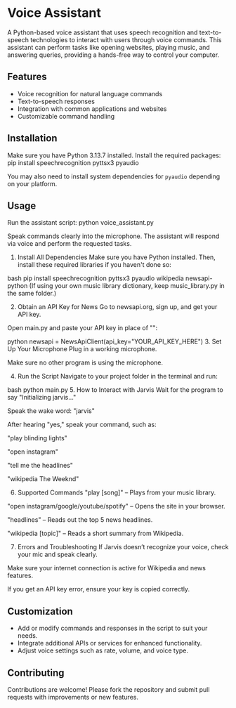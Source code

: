 # Voice Assistant

A Python-based voice assistant that uses speech recognition and text-to-speech technologies to interact with users through voice commands. This assistant can perform tasks like opening websites, playing music, and answering queries, providing a hands-free way to control your computer.

## Features

- Voice recognition for natural language commands
- Text-to-speech responses
- Integration with common applications and websites
- Customizable command handling

## Installation

Make sure you have Python 3.13.7 installed.
Install the required packages:
pip install speechrecognition pyttsx3 pyaudio

You may also need to install system dependencies for `pyaudio` depending on your platform.

## Usage

Run the assistant script:
python voice_assistant.py

Speak commands clearly into the microphone. The assistant will respond via voice and perform the requested tasks.

1. Install All Dependencies
Make sure you have Python installed. Then, install these required libraries if you haven't done so:

bash
pip install speechrecognition pyttsx3 pyaudio wikipedia newsapi-python
(If using your own music library dictionary, keep music_library.py in the same folder.)

2. Obtain an API Key for News
Go to newsapi.org, sign up, and get your API key.

Open main.py and paste your API key in place of "":

python
newsapi = NewsApiClient(api_key="YOUR_API_KEY_HERE")
3. Set Up Your Microphone
Plug in a working microphone.

Make sure no other program is using the microphone.

4. Run the Script
Navigate to your project folder in the terminal and run:

bash
python main.py
5. How to Interact with Jarvis
Wait for the program to say "Initializing jarvis..."

Speak the wake word: "jarvis"

After hearing "yes," speak your command, such as:

"play blinding lights"

"open instagram"

"tell me the headlines"

"wikipedia The Weeknd"

6. Supported Commands
"play [song]" – Plays from your music library.

"open instagram/google/youtube/spotify" – Opens the site in your browser.

"headlines" – Reads out the top 5 news headlines.

"wikipedia [topic]" – Reads a short summary from Wikipedia.

7. Errors and Troubleshooting
If Jarvis doesn’t recognize your voice, check your mic and speak clearly.

Make sure your internet connection is active for Wikipedia and news features.

If you get an API key error, ensure your key is copied correctly.

## Customization

- Add or modify commands and responses in the script to suit your needs.
- Integrate additional APIs or services for enhanced functionality.
- Adjust voice settings such as rate, volume, and voice type.

## Contributing

Contributions are welcome! Please fork the repository and submit pull requests with improvements or new features.

